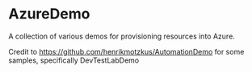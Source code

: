 # AzureDemo


A collection of various demos for provisioning resources into Azure. 

Credit to https://github.com/henrikmotzkus/AutomationDemo for some samples, specifically DevTestLabDemo

